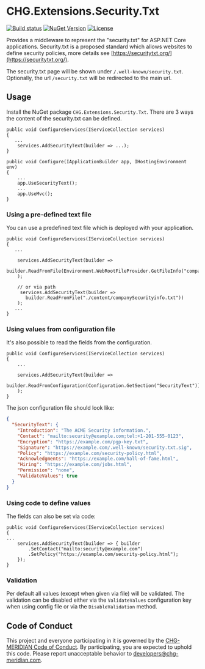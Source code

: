# CHG.Extensions.Security.Txt

[![Build status](https://ci.appveyor.com/api/projects/status/852syrpnhad01ghq?svg=true)](https://ci.appveyor.com/project/CHG-MERIDIAN/chg-extensions-security-txt)
[![NuGet Version](http://img.shields.io/nuget/v/CHG.Extensions.Security.Txt.svg?style=flat)](https://www.nuget.org/packages/CHG.Extensions.Security.Txt/) [![License](https://img.shields.io/badge/license-MIT-blue.svg)](LICENSE)

Provides a middleware to represent the "security.txt" for ASP.NET Core applications. Security.txt is a proposed standard which allows websites to define security policies, more details see [https://securitytxt.org/](https://securitytxt.org/).

The security.txt page will be shown under `/.well-known/security.txt`. Optionally, the url `/security.txt` will be redirected to the main url.

## Usage
Install the NuGet package `CHG.Extensions.Security.Txt`.
There are 3 ways the content of the security.txt can be defined.

```CSharp
public void ConfigureServices(IServiceCollection services)
{
   ...
    services.AddSecurityText(builder => ...);
}

public void Configure(IApplicationBuilder app, IHostingEnvironment env)
{
    ...
    app.UseSecurityText();
    ...
    app.UseMvc();
}
```

### Using a pre-defined text file

You can use a predefined text file which is deployed with your application.

```CSharp
public void ConfigureServices(IServiceCollection services)
{
   ...

    services.AddSecurityText(builder =>
       builder.ReadFromFile(Environment.WebRootFileProvider.GetFileInfo("companySecurityinfo.txt"))
    );

    // or via path
     services.AddSecurityText(builder =>
       builder.ReadFromFile("./content/companySecurityinfo.txt"))
    );
   ...
}
```

### Using values from configuration file

It's also possible to read the fields from the configuration.

```CSharp
public void ConfigureServices(IServiceCollection services)
{
    ...

    services.AddSecurityText(builder =>
       builder.ReadFromConfiguration(Configuration.GetSection("SecurityText"))
    );
}
```

The json configuration file should look like:

```json
{
  "SecurityText": {
    "Introduction": "The ACME Security information.",
    "Contact": "mailto:security@example.com;tel:+1-201-555-0123",
    "Encryption": "https://example.com/pgp-key.txt",
    "Signature": "https://example.com/.well-known/security.txt.sig",
    "Policy": "https://example.com/security-policy.html",
    "Acknowledgments": "https://example.com/hall-of-fame.html",
    "Hiring": "https://example.com/jobs.html",
    "Permission": "none",
    "ValidateValues": true
  }
}

```

### Using code to define values

The fields can also be set via code:

```CSharp
public void ConfigureServices(IServiceCollection services)
{
...
    services.AddSecurityText(builder => { builder
        .SetContact("mailto:security@example.com")
        .SetPolicy("https://example.com/security-policy.html");
    });
}
```

### Validation

Per default all values (except when given via file) will be validated. The validation can be disabled either via the `ValidateValues` configuration key when using config file or via the `DisableValidation` method.

## Code of Conduct
This project and everyone participating in it is governed by the [CHG-MERIDIAN Code of Conduct](CODE_OF_CONDUCT.md). By participating, you are expected to uphold this code. Please report unacceptable behavior to developers@chg-meridian.com.

